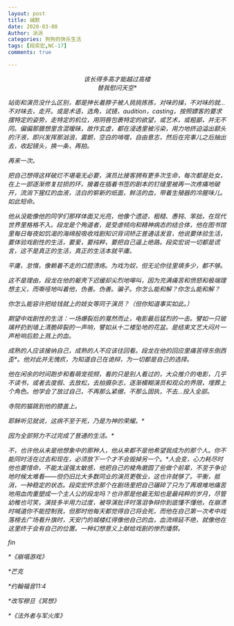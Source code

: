 ```yaml
---
layout: post
title: 缄默
date: 2020-03-08
Author: 派派
categories: 狗狗的快乐生活
tags: [段奕宏,NC-17]
comments: true

---
```




<center><i>该长得多高才能越过高楼</center>

<center><i>替我慰问天空*</center>



站街和演员没什么区别，都是抻长着脖子被人挑挑拣拣，对味的操，不对味的就…不对味去，走开。或是术语，选角，试镜，audition，casting，按照嫖客的要求摆特定的姿势，走特定的机位，用阴唇包裹特定的欲望，或艺术，或粗鄙，并无不同。偏偏那臆想里含混暧昧，故作玄虚，都在浸透里被污染，用力地挤迫溢出额头的汗液，即兴发挥那汹浪，震颤，空白的啃噬，自由意志，然后在完事儿之后抽出去，收起镜头，换一条，再拍。

再来一次。

把自己想得这样破烂不堪毫无必要，演员比接客拥有更多次生命，每次都是处女，在上一部逐渐修复拉损的环，接着在插着书签的剧本的钉缝里被再一次疼痛地破开，流淌下猩红的血液，洁白的崭新的纸面，鲜活的血，带着生殖器的冷腥味儿。如此短命。

他从没能像他的同学们那样体面又光亮，他像个遗迹，粗糙、愚钝、笨拙，在现代世界里格格不入。段龙是个殉道者，是受虐倾向和精神病态的结合体，他在图书馆里每日每夜如饥渴的海绵般吸收戏剧知识背词矫正普通话发音，他说要体验生活，要体验戏剧性的生活，要爱，要纯粹，要把自己逼上绝路。段奕宏说一切都是谎言，这不是真正的生活，真正的生活本就平庸。

平庸，怠惰，像赖着不走的口腔溃疡。为戏为奴，但无论你往里填多少，都不够。

这不是理由，段龙在他的躯壳下迟缓却尖烈地嗥叫，因为充满痛苦和愤怒和极端理想主义，而嘶哑地叫着他，伪善。伪善。骗子。你怎么能和解？你怎么能和解？

你怎么能容许把给钱就上的妓女等同于演员？（但你知道事实如此。）

期望中戏剧性的生活：一场爆裂后的戛然而止，电影最后猛烈的一击。譬如一只玻璃杯扔到墙上清脆碎裂的一声响，譬如从十二楼坠地的花盆。是结束文艺大闷片一声枪响后脸上溅上的血。

成熟的人应该接纳自己，成熟的人不应该往回看。段龙在他的回应里痛苦得东倒西歪*。他对此并无愧疚，为知道自己在诡辩，为一切都是自己的选择。

他在闲余的时间跑步和看萌宠视频，看的只是别人看过的，大众推介的电影，几乎不读书，或者去度假、去放松，去拍摄杂志，逐渐模糊演员和观众的界限，埋葬上个角色。他学会了放过自己，不再那么紧绷，不那么固执，不去…投入全部。

寺院的猫跳到他的膝盖上。

耶稣听见就说，这病不至于死，乃是为神的荣耀。*

因为全部努力不过完成了普通的生活。*

不，也许他从未是他想象中的那种人，他从来都不是他希望我成为的那个人。你不能同时活在过去和现在，必须放下一个才不会毁掉另一个。*人会变，心力耗尽时他也要惜命，不能太逞强太敏感，他把自己的棱角磨圆了些做个前辈，不至于争论地时候太难看——但仍旧比大多数同业的演员更敬业，这也许就够了。平衡，抵消，一种稳定的状态。段奕宏怀念那个在剧场里把自己碾碎了只为了再艰难地痛苦地用血肉重塑成一个主人公的段龙吗？也许那是他最无知也是最纯粹的岁月，尽管幼稚也可笑，演技多半用力过度，被导演批评时落泪争辩你到底懂不懂他，在崩溃时喊道你不能控制我，但那时他每天都觉得自己将会死，而他在自己第一次考中戏落榜去广场看升旗时，天安门的城楼红得像他自己的血，血流绵延不绝，就像他在这里终于会有自己的位置。一种幻想意义上献给戏剧的惨烈燔祭。



fin



*《崩塌游戏》

*芒克 

*约翰福音11:4

*改写穆旦《冥想》

*《法外者与军火库》

